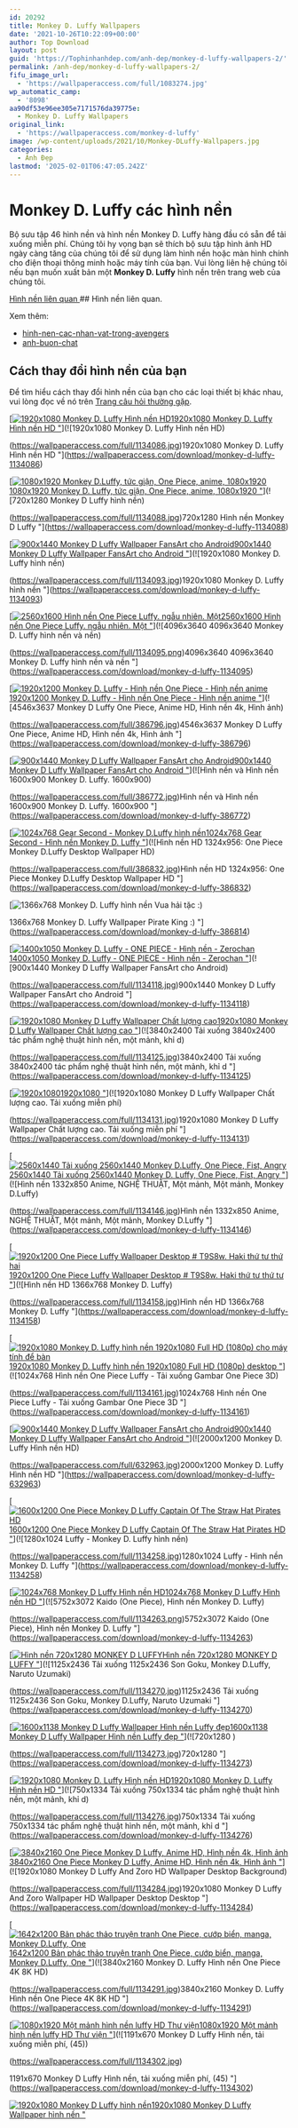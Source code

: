 ```yaml
---
id: 20292
title: Monkey D. Luffy Wallpapers
date: '2021-10-26T10:22:09+00:00'
author: Top Download
layout: post
guid: 'https://Tophinhanhdep.com/anh-dep/monkey-d-luffy-wallpapers-2/'
permalink: /anh-dep/monkey-d-luffy-wallpapers-2/
fifu_image_url:
  - 'https://wallpaperaccess.com/full/1083274.jpg'
wp_automatic_camp:
  - '8098'
aa90df53e96ee305e7171576da39775e:
  - Monkey D. Luffy Wallpapers
original_link:
  - 'https://wallpaperaccess.com/monkey-d-luffy'
image: /wp-content/uploads/2021/10/Monkey-DLuffy-Wallpapers.jpg
categories:
  - Ảnh Đẹp
lastmod: '2025-02-01T06:47:05.242Z'
---
```

# Monkey D. Luffy các hình nền

Bộ sưu tập 46 hình nền và hình nền Monkey D. Luffy hàng đầu có sẵn để tải xuống miễn phí. Chúng tôi hy vọng bạn sẽ thích bộ sưu tập hình ảnh HD ngày càng tăng của chúng tôi để sử dụng làm hình nền hoặc màn hình chính cho điện thoại thông minh hoặc máy tính của bạn. Vui lòng liên hệ chúng tôi nếu bạn muốn xuất bản một **Monkey D. Luffy** hình nền trên trang web của chúng tôi.

[Hình nền liên quan ](#related) ## Hình nền liên quan.

   
 Xem thêm:

   
- [hinh-nen-cac-nhan-vat-trong-avengers](https://tophinhanhdep.com/anh-anime/hinh-nen-cac-nhan-vat-trong-avengers/)
- [anh-buon-chat](https://tophinhanhdep.com/hinh-anh-buon/anh-buon-chat/)

## Cách thay đổi hình nền của bạn

Để tìm hiểu cách thay đổi hình nền của bạn cho các loại thiết bị khác nhau, vui lòng đọc về nó trên [Trang câu hỏi thường gặp](https://tophinhanhdep.com/faq/).

  
[[![1920x1080 Monkey D. Luffy Hình nền HD](https://wallpaperaccess.com/full/1083274.jpg)1920x1080 Monkey D. Luffy Hình nền HD "](https://wallpaperaccess.com/download/monkey-d-luffy-1083274)](![1920x1080 Monkey D. Luffy Hình nền HD)

(https://wallpaperaccess.com/full/1134086.jpg)1920x1080 Monkey D. Luffy Hình nền HD "](https://wallpaperaccess.com/download/monkey-d-luffy-1134086)

[[![1080x1920 Monkey D.Luffy, tức giận, One Piece, anime, 1080x1920](https://wallpaperaccess.com/full/1083288.jpg)1080x1920 Monkey D. Luffy, tức giận, One Piece, anime, 1080x1920 "](https://wallpaperaccess.com/download/monkey-d-luffy-1083288)](![720x1280 Monkey D Luffy hình nền)

(https://wallpaperaccess.com/full/1134088.jpg)720x1280 Hình nền Monkey D Luffy "](https://wallpaperaccess.com/download/monkey-d-luffy-1134088)

[[![900x1440 Monkey D Luffy Wallpaper FansArt cho Android](https://wallpaperaccess.com/full/1134092.jpg)900x1440 Monkey D Luffy Wallpaper FansArt cho Android "](https://wallpaperaccess.com/download/monkey-d-luffy-1134092)](![1920x1080 Monkey D. Luffy hình nền)

(https://wallpaperaccess.com/full/1134093.jpg)1920x1080 Monkey D. Luffy hình nền "](https://wallpaperaccess.com/download/monkey-d-luffy-1134093)

[[![2560x1600 Hình nền One Piece Luffy.  ngẫu nhiên.  Một](https://wallpaperaccess.com/full/1134094.jpg)2560x1600 Hình nền One Piece Luffy. ngẫu nhiên. Một "](https://wallpaperaccess.com/download/monkey-d-luffy-1134094)](![4096x3640 4096x3640 Monkey D. Luffy hình nền và nền)

(https://wallpaperaccess.com/full/1134095.png)4096x3640 4096x3640 Monkey D. Luffy hình nền và nền "](https://wallpaperaccess.com/download/monkey-d-luffy-1134095)

[[![1920x1200 Monkey D. Luffy - Hình nền One Piece - Hình nền anime](https://wallpaperaccess.com/full/1083301.jpg)1920x1200 Monkey D. Luffy - Hình nền One Piece - Hình nền anime "](https://wallpaperaccess.com/download/monkey-d-luffy-1083301)](![4546x3637 Monkey D Luffy One Piece, Anime HD, Hình nền 4k, Hình ảnh)

(https://wallpaperaccess.com/full/386796.jpg)4546x3637 Monkey D Luffy One Piece, Anime HD, Hình nền 4k, Hình ảnh "](https://wallpaperaccess.com/download/monkey-d-luffy-386796)

[[![900x1440 Monkey D Luffy Wallpaper FansArt cho Android](https://wallpaperaccess.com/full/1134110.jpg)900x1440 Monkey D Luffy Wallpaper FansArt cho Android "](https://wallpaperaccess.com/download/monkey-d-luffy-1134110)](![Hình nền và Hình nền 1600x900 Monkey D. Luffy.  1600x900)

(https://wallpaperaccess.com/full/386772.jpg)Hình nền và Hình nền 1600x900 Monkey D. Luffy. 1600x900 "](https://wallpaperaccess.com/download/monkey-d-luffy-386772)

[[![1024x768 Gear Second - Monkey D.Luffy hình nền](https://wallpaperaccess.com/full/1083285.jpg)1024x768 Gear Second - Hình nền Monkey D. Luffy "](https://wallpaperaccess.com/download/monkey-d-luffy-1083285)](![Hình nền HD 1324x956: One Piece Monkey D.Luffy Desktop Wallpaper HD)

(https://wallpaperaccess.com/full/386832.jpg)Hình nền HD 1324x956: One Piece Monkey D.Luffy Desktop Wallpaper HD "](https://wallpaperaccess.com/download/monkey-d-luffy-386832)

[![1366x768 Monkey D. Luffy hình nền Vua hải tặc :)](https://wallpaperaccess.com/full/386814.jpg)

1366x768 Monkey D. Luffy Wallpaper Pirate King :) "](https://wallpaperaccess.com/download/monkey-d-luffy-386814)

[[![1400x1050 Monkey D. Luffy - ONE PIECE - Hình nền - Zerochan](https://wallpaperaccess.com/full/1083304.jpg)1400x1050 Monkey D. Luffy - ONE PIECE - Hình nền - Zerochan "](https://wallpaperaccess.com/download/monkey-d-luffy-1083304)](![900x1440 Monkey D Luffy Wallpaper FansArt cho Android)

(https://wallpaperaccess.com/full/1134118.jpg)900x1440 Monkey D Luffy Wallpaper FansArt cho Android "](https://wallpaperaccess.com/download/monkey-d-luffy-1134118)

[[![1920x1080 Monkey D Luffy Wallpaper Chất lượng cao](https://wallpaperaccess.com/full/1134121.jpg)1920x1080 Monkey D Luffy Wallpaper Chất lượng cao "](https://wallpaperaccess.com/download/monkey-d-luffy-1134121)](![3840x2400 Tải xuống 3840x2400 tác phẩm nghệ thuật hình nền, một mảnh, khỉ d)

(https://wallpaperaccess.com/full/1134125.jpg)3840x2400 Tải xuống 3840x2400 tác phẩm nghệ thuật hình nền, một mảnh, khỉ d "](https://wallpaperaccess.com/download/monkey-d-luffy-1134125)

[[![1920x1080 ](https://wallpaperaccess.com/full/1134127.jpg)1920x1080 "](https://wallpaperaccess.com/download/monkey-d-luffy-1134127)](![1920x1080 Monkey D Luffy Wallpaper Chất lượng cao.  Tải xuống miễn phí)

(https://wallpaperaccess.com/full/1134131.jpg)1920x1080 Monkey D Luffy Wallpaper Chất lượng cao. Tải xuống miễn phí "](https://wallpaperaccess.com/download/monkey-d-luffy-1134131)

[[![2560x1440 Tải xuống 2560x1440 Monkey D.Luffy, One Piece, Fist, Angry](https://wallpaperaccess.com/full/1134137.jpg)2560x1440 Tải xuống 2560x1440 Monkey D. Luffy, One Piece, Fist, Angry "](https://wallpaperaccess.com/download/monkey-d-luffy-1134137)](![Hình nền 1332x850 Anime, NGHỆ THUẬT, Một mảnh, Một mảnh, Monkey D.Luffy)

(https://wallpaperaccess.com/full/1134146.jpg)Hình nền 1332x850 Anime, NGHỆ THUẬT, Một mảnh, Một mảnh, Monkey D.Luffy "](https://wallpaperaccess.com/download/monkey-d-luffy-1134146)

[[![1920x1200 One Piece Luffy Wallpaper Desktop # T9S8w.  Haki thứ tư thứ hai](https://wallpaperaccess.com/full/386773.jpg)1920x1200 One Piece Luffy Wallpaper Desktop # T9S8w. Haki thứ tư thứ tư "](https://wallpaperaccess.com/download/monkey-d-luffy-386773)](![Hình nền HD 1366x768 Monkey D. Luffy)

(https://wallpaperaccess.com/full/1134158.jpg)Hình nền HD 1366x768 Monkey D. Luffy "](https://wallpaperaccess.com/download/monkey-d-luffy-1134158)

[[![1920x1080 Monkey D. Luffy hình nền 1920x1080 Full HD (1080p) cho máy tính để bàn](https://wallpaperaccess.com/full/1083354.jpg)1920x1080 Monkey D. Luffy hình nền 1920x1080 Full HD (1080p) desktop "](https://wallpaperaccess.com/download/monkey-d-luffy-1083354)](![1024x768 Hình nền One Piece Luffy - Tải xuống Gambar One Piece 3D)

(https://wallpaperaccess.com/full/1134161.jpg)1024x768 Hình nền One Piece Luffy - Tải xuống Gambar One Piece 3D "](https://wallpaperaccess.com/download/monkey-d-luffy-1134161)

[[![900x1440 Monkey D Luffy Wallpaper FansArt cho Android](https://wallpaperaccess.com/full/1134252.jpg)900x1440 Monkey D Luffy Wallpaper FansArt cho Android "](https://wallpaperaccess.com/download/monkey-d-luffy-1134252)](![2000x1200 Monkey D. Luffy Hình nền HD)

(https://wallpaperaccess.com/full/632963.jpg)2000x1200 Monkey D. Luffy Hình nền HD "](https://wallpaperaccess.com/download/monkey-d-luffy-632963)

[[![1600x1200 One Piece Monkey D Luffy Captain Of The Straw Hat Pirates HD](https://wallpaperaccess.com/full/822313.jpg)1600x1200 One Piece Monkey D Luffy Captain Of The Straw Hat Pirates HD "](https://wallpaperaccess.com/download/monkey-d-luffy-822313)](![1280x1024 Luffy - Monkey D. Luffy hình nền)

(https://wallpaperaccess.com/full/1134258.jpg)1280x1024 Luffy - Hình nền Monkey D. Luffy "](https://wallpaperaccess.com/download/monkey-d-luffy-1134258)

[[![1024x768 Monkey D Luffy Hình nền HD](https://wallpaperaccess.com/full/1134262.jpg)1024x768 Monkey D Luffy Hình nền HD "](https://wallpaperaccess.com/download/monkey-d-luffy-1134262)](![5752x3072 Kaido (One Piece), Hình nền Monkey D. Luffy)

(https://wallpaperaccess.com/full/1134263.png)5752x3072 Kaido (One Piece), Hình nền Monkey D. Luffy "](https://wallpaperaccess.com/download/monkey-d-luffy-1134263)

[[![Hình nền 720x1280 MONKEY D LUFFY](https://wallpaperaccess.com/full/1134268.jpg)Hình nền 720x1280 MONKEY D LUFFY "](https://wallpaperaccess.com/download/monkey-d-luffy-1134268)](![1125x2436 Tải xuống 1125x2436 Son Goku, Monkey D.Luffy, Naruto Uzumaki)

(https://wallpaperaccess.com/full/1134270.jpg)1125x2436 Tải xuống 1125x2436 Son Goku, Monkey D.Luffy, Naruto Uzumaki "](https://wallpaperaccess.com/download/monkey-d-luffy-1134270)

[[![1600x1138 Monkey D Luffy Wallpaper Hình nền Luffy đẹp](https://wallpaperaccess.com/full/386825.jpg)1600x1138 Monkey D Luffy Wallpaper Hình nền Luffy đẹp "](https://wallpaperaccess.com/download/monkey-d-luffy-386825)](![720x1280 )

(https://wallpaperaccess.com/full/1134273.jpg)720x1280 "](https://wallpaperaccess.com/download/monkey-d-luffy-1134273)

[[![1920x1080 Monkey D. Luffy Hình nền HD](https://wallpaperaccess.com/full/1134275.jpg)1920x1080 Monkey D. Luffy Hình nền HD "](https://wallpaperaccess.com/download/monkey-d-luffy-1134275)](![750x1334 Tải xuống 750x1334 tác phẩm nghệ thuật hình nền, một mảnh, khỉ d)

(https://wallpaperaccess.com/full/1134276.jpg)750x1334 Tải xuống 750x1334 tác phẩm nghệ thuật hình nền, một mảnh, khỉ d "](https://wallpaperaccess.com/download/monkey-d-luffy-1134276)

[[![3840x2160 One Piece Monkey D Luffy, Anime HD, Hình nền 4k, Hình ảnh](https://wallpaperaccess.com/full/1134282.jpg)3840x2160 One Piece Monkey D Luffy, Anime HD, Hình nền 4k, Hình ảnh "](https://wallpaperaccess.com/download/monkey-d-luffy-1134282)](![1920x1080 Monkey D Luffy And Zoro HD Wallpaper Desktop Background)

(https://wallpaperaccess.com/full/1134284.jpg)1920x1080 Monkey D Luffy And Zoro Wallpaper HD Wallpaper Desktop Desktop "](https://wallpaperaccess.com/download/monkey-d-luffy-1134284)

[[![1642x1200 Bản phác thảo truyện tranh One Piece, cướp biển, manga, Monkey D.Luffy, One](https://wallpaperaccess.com/full/1134289.jpg)1642x1200 Bản phác thảo truyện tranh One Piece, cướp biển, manga, Monkey D.Luffy, One "](https://wallpaperaccess.com/download/monkey-d-luffy-1134289)](![3840x2160 Monkey D. Luffy Hình nền One Piece 4K 8K HD)

(https://wallpaperaccess.com/full/1134291.jpg)3840x2160 Monkey D. Luffy Hình nền One Piece 4K 8K HD "](https://wallpaperaccess.com/download/monkey-d-luffy-1134291)

[[![1080x1920 Một mảnh hình nền luffy HD Thư viện](https://wallpaperaccess.com/full/1134294.jpg)1080x1920 Một mảnh hình nền luffy HD Thư viện "](https://wallpaperaccess.com/download/monkey-d-luffy-1134294)](![1191x670 Monkey D Luffy Hình nền, tải xuống miễn phí, (45))

(https://wallpaperaccess.com/full/1134302.jpg)

 1191x670 Monkey D Luffy Hình nền, tải xuống miễn phí, (45) "](https://wallpaperaccess.com/download/monkey-d-luffy-1134302)

[![1920x1080 Monkey D Luffy hình nền](https://wallpaperaccess.com/full/1134306.jpg)1920x1080 Monkey D Luffy Wallpaper hình nền "](https://wallpaperaccess.com/download/monkey-d-luffy-1134306)
